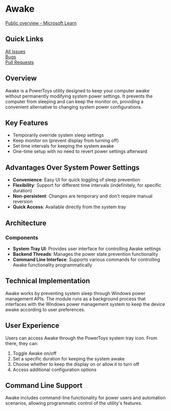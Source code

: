 # Awake

[Public overview - Microsoft Learn](https://learn.microsoft.com/en-us/windows/powertoys/awake)

## Quick Links

[All Issues](https://github.com/microsoft/PowerToys/issues?q=is%3Aopen%20label%3AProduct-Awake)<br>
[Bugs](https://github.com/microsoft/PowerToys/issues?q=is%3Aopen%20label%3AIssue-Bug%20%20label%3AProduct-Awake)<br>
[Pull Requests](https://github.com/microsoft/PowerToys/pulls?q=is%3Apr+is%3Aopen++label%3A%22Product-Awake%22+)

## Overview
Awake is a PowerToys utility designed to keep your computer awake without permanently modifying system power settings. It prevents the computer from sleeping and can keep the monitor on, providing a convenient alternative to changing system power configurations.

## Key Features
- Temporarily override system sleep settings
- Keep monitor on (prevent display from turning off)
- Set time intervals for keeping the system awake
- One-time setup with no need to revert power settings afterward

## Advantages Over System Power Settings
- **Convenience**: Easy UI for quick toggling of sleep prevention
- **Flexibility**: Support for different time intervals (indefinitely, for specific duration)
- **Non-persistent**: Changes are temporary and don't require manual reversion
- **Quick Access**: Available directly from the system tray

## Architecture

### Components
- **System Tray UI**: Provides user interface for controlling Awake settings
- **Backend Threads**: Manages the power state prevention functionality
- **Command Line Interface**: Supports various commands for controlling Awake functionality programmatically

## Technical Implementation
Awake works by preventing system sleep through Windows power management APIs. The module runs as a background process that interfaces with the Windows power management system to keep the device awake according to user preferences.

## User Experience
Users can access Awake through the PowerToys system tray icon. From there, they can:
1. Toggle Awake on/off
2. Set a specific duration for keeping the system awake
3. Choose whether to keep the display on or allow it to turn off
4. Access additional configuration options

## Command Line Support
Awake includes command-line functionality for power users and automation scenarios, allowing programmatic control of the utility's features.
